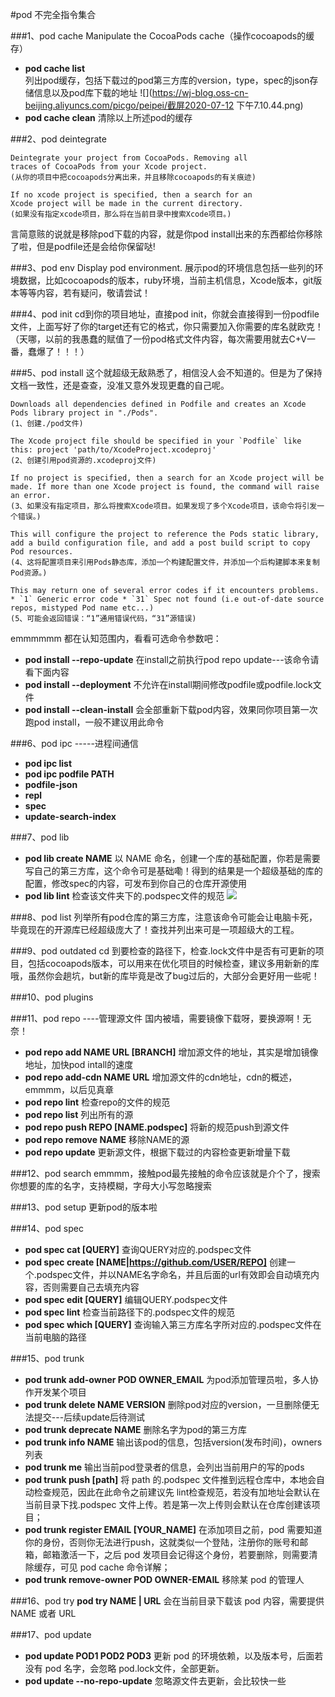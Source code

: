 #pod 不完全指令集合

###1、pod cache
Manipulate the CocoaPods cache（操作cocoapods的缓存）

* **pod cache list**  
列出pod缓存，包括下载过的pod第三方库的version，type，spec的json存储信息以及pod库下载的地址
![](https://wj-blog.oss-cn-beijing.aliyuncs.com/picgo/peipei/截屏2020-07-12 下午7.10.44.png)
* **pod cache clean**  清除以上所述pod的缓存

###2、pod deintegrate

```
Deintegrate your project from CocoaPods. Removing all
traces of CocoaPods from your Xcode project.
(从你的项目中把cocoapods分离出来，并且移除cocoapods的有关痕迹)

If no xcode project is specified, then a search for an
Xcode project will be made in the current directory.
(如果没有指定xcode项目，那么将在当前目录中搜索Xcode项目。)
```
言简意赅的说就是移除pod下载的内容，就是你pod install出来的东西都给你移除了啦，但是podfile还是会给你保留哒!

###3、pod env 
Display pod environment. 展示pod的环境信息包括一些列的环境数据，比如cocoapods的版本，ruby环境，当前主机信息，Xcode版本，git版本等等内容，若有疑问，敬请尝试！

###4、pod init
cd到你的项目地址，直接pod init，你就会直接得到一份podfile文件，上面写好了你的target还有它的格式，你只需要加入你需要的库名就欧克！（天哪，以前的我愚蠢的赋值了一份pod格式文件内容，每次需要用就去C+V一番，蠢爆了！！！）

###5、pod install
这个就超级无敌熟悉了，相信没人会不知道的。但是为了保持文档一致性，还是查查，没准又意外发现更蠢的自己呢。

```
Downloads all dependencies defined in Podfile and creates an Xcode Pods library project in "./Pods".
(1、创建./pod文件)

The Xcode project file should be specified in your `Podfile` like this: project 'path/to/XcodeProject.xcodeproj'
(2、创建引用pod资源的.xcodeproj文件)

If no project is specified, then a search for an Xcode project will be made. If more than one Xcode project is found, the command will raise an error.
(3、如果没有指定项目，那么将搜索Xcode项目。如果发现了多个Xcode项目，该命令将引发一个错误。)

This will configure the project to reference the Pods static library, add a build configuration file, and add a post build script to copy Pod resources.
(4、这将配置项目来引用Pods静态库，添加一个构建配置文件，并添加一个后构建脚本来复制Pod资源。)

This may return one of several error codes if it encounters problems. * `1` Generic error code * `31` Spec not found (i.e out-of-date source repos, mistyped Pod name etc...)
(5、可能会返回错误：“1”通用错误代码，“31”源错误)
```
emmmmmm 都在认知范围内，看看可选命令参数吧：

* **pod install --repo-update**
在install之前执行pod repo update---该命令请看下面内容
* **pod install --deployment** 不允许在install期间修改podfile或podfile.lock文件
* **pod install --clean-install** 会全部重新下载pod内容，效果同你项目第一次跑pod install，一般不建议用此命令


###6、pod ipc -----进程间通信
* **pod ipc list**  
* **pod ipc podfile PATH** 
* **podfile-json**
* **repl**
* **spec**
* **update-search-index**

###7、pod lib
* **pod lib create NAME**  以 NAME 命名，创建一个库的基础配置，你若是需要写自己的第三方库，这个命令可是基础嘞！得到的结果是一个超级基础的库的配置，修改spec的内容，可发布到你自己的仓库开源使用
* **pod lib lint** 检查该文件夹下的.podspec文件的规范
![](https://wj-blog.oss-cn-beijing.aliyuncs.com/picgo/peipei/20200712211003.png)

###8、pod list
列举所有pod仓库的第三方库，注意该命令可能会让电脑卡死，毕竟现在的开源库已经超级庞大了！查找并列出来可是一项超级大的工程。

###9、pod outdated
cd 到要检查的路径下，检查.lock文件中是否有可更新的项目，包括cocoapods版本，可以用来在优化项目的时候检查，建议多用新新的库哦，虽然你会趟坑，but新的库毕竟是改了bug过后的，大部分会更好用一些呢！

###10、pod plugins

###11、pod repo ----管理源文件
国内被墙，需要镜像下载呀，要换源啊！无奈！

* **pod repo add NAME URL [BRANCH]** 增加源文件的地址，其实是增加镜像地址，加快pod intall的速度
* **pod repo add-cdn NAME URL** 增加源文件的cdn地址，cdn的概述，emmmm，以后见真章
* **pod repo lint** 检查repo的文件的规范
* **pod repo list** 列出所有的源
* **pod repo push REPO [NAME.podspec]** 将新的规范push到源文件
* **pod repo remove NAME** 移除NAME的源
* **pod repo update** 更新源文件，根据下载过的内容检查更新增量下载

###12、pod search 
emmmm，接触pod最先接触的命令应该就是介个了，搜索你想要的库的名字，支持模糊，字母大小写忽略搜索

###13、pod setup
更新pod的版本啦

###14、pod spec
* **pod spec cat [QUERY]** 查询QUERY对应的.podspec文件
* **pod spec create [NAME|https://github.com/USER/REPO]** 创建一个.podspec文件，并以NAME名字命名，并且后面的url有效即会自动填充内容，否则需要自己去填充内容
* **pod spec edit [QUERY]** 编辑QUERY.podspec文件
* **pod spec lint** 检查当前路径下的.podspec文件的规范
* **pod spec which [QUERY]** 查询输入第三方库名字所对应的.podspec文件在当前电脑的路径

###15、pod trunk
* **pod trunk add-owner POD OWNER_EMAIL** 为pod添加管理员啦，多人协作开发某个项目
* **pod trunk delete NAME VERSION** 删除pod对应的version，一旦删除便无法提交---后续update后待测试
* **pod trunk deprecate NAME** 删除名字为pod的第三方库
* **pod trunk info NAME** 输出该pod的信息，包括version(发布时间)，owners列表
* **pod trunk me** 输出当前pod登录者的信息，会列出当前用户的写的pods
* **pod trunk push [path]** 将 path 的.podspec 文件推到远程仓库中，本地会自动检查规范，因此在此命令之前建议先 lint检查规范，若没有加地址会默认在当前目录下找.podspec 文件上传。若是第一次上传则会默认在仓库创建该项目；
* **pod trunk register  EMAIL [YOUR_NAME]** 在添加项目之前，pod 需要知道你的身份，否则你无法进行push，这就类似一个登陆，注册你的账号和邮箱，邮箱激活一下，之后 pod 发项目会记得这个身份，若要删除，则需要清除缓存，可见 pod cache 命令详解；
* **pod trunk remove-owner POD OWNER-EMAIL** 移除某 pod 的管理人

###16、pod try
**pod try NAME | URL** 会在当前目录下载该 pod 内容，需要提供 NAME 或者 URL

###17、pod update
* **pod update POD1 POD2 POD3** 更新 pod 的环境依赖，以及版本号，后面若没有 pod 名字，会忽略 pod.lock文件，全部更新。
* **pod update --no-repo-update** 忽略源文件去更新，会比较快一些


